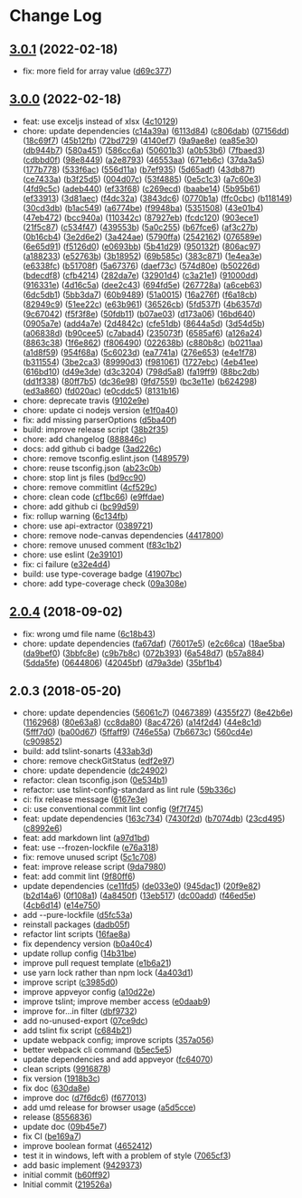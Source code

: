 # Change Log

## [3.0.1](https://github.com/plantain-00/js-excel-template/compare/v3.0.0...v3.0.1) (2022-02-18)
  
* fix: more field for array value ([d69c377](https://github.com/plantain-00/js-excel-template/commit/d69c377d738f34dd71fb9a969727566b6c79a92e))

## [3.0.0](https://github.com/plantain-00/js-excel-template/compare/v2.0.4...v3.0.0) (2022-02-18)
  
* feat: use exceljs instead of xlsx ([4c10129](https://github.com/plantain-00/js-excel-template/commit/4c101298aaba3adefc2c950d42d1b1d18f9edae9))
* chore: update dependencies ([c14a39a](https://github.com/plantain-00/js-excel-template/commit/c14a39a7ac02c4ba2a19b3cad03384ed60a1a916)) ([6113d84](https://github.com/plantain-00/js-excel-template/commit/6113d8431db6111184ad229ea2b4fe24624d1c3a)) ([c806dab](https://github.com/plantain-00/js-excel-template/commit/c806dab3b0ee7ddcb079b2964334841d65a3676b)) ([07156dd](https://github.com/plantain-00/js-excel-template/commit/07156ddf2bb3159735ec0d17ec2ac23bd1d84821)) ([18c69f7](https://github.com/plantain-00/js-excel-template/commit/18c69f70c3e2ba49db45f496e42ec7c0cf2a8c3e)) ([45b12fb](https://github.com/plantain-00/js-excel-template/commit/45b12fbd80700b6d74d5404c0c6542cec57603aa)) ([72bd729](https://github.com/plantain-00/js-excel-template/commit/72bd72989e59f8a646579a7d7a356e14c3d24de9)) ([4140ef7](https://github.com/plantain-00/js-excel-template/commit/4140ef7a24af18564dabc9a1098e3acc0ab011c5)) ([9a9ae8e](https://github.com/plantain-00/js-excel-template/commit/9a9ae8e76be7b8f46c405e0f95996a1962c15514)) ([ea85e30](https://github.com/plantain-00/js-excel-template/commit/ea85e301d37f197ad19d387f1fb1084cedc88404)) ([db944b7](https://github.com/plantain-00/js-excel-template/commit/db944b752b244a16638fa2fb30f9acc21e031e32)) ([580a451](https://github.com/plantain-00/js-excel-template/commit/580a4510f7fe46454be39e88121c5bcbd9b07fc3)) ([586cc6a](https://github.com/plantain-00/js-excel-template/commit/586cc6a6f85563f79ba70b014d4c5a4642041d01)) ([50601b3](https://github.com/plantain-00/js-excel-template/commit/50601b3d65fc259c45380739353d5034212d14bb)) ([a0b53b6](https://github.com/plantain-00/js-excel-template/commit/a0b53b6555672bc1b76d8365c357db6a914883df)) ([7fbaed3](https://github.com/plantain-00/js-excel-template/commit/7fbaed3e9c84895a52daad3d5f6d031cd93aaaa0)) ([cdbbd0f](https://github.com/plantain-00/js-excel-template/commit/cdbbd0f63c3fdfebbf1c2233c40fc2747589aa9d)) ([98e8449](https://github.com/plantain-00/js-excel-template/commit/98e8449edb0c94e3941d31ff87371cdcb62156b1)) ([a2e8793](https://github.com/plantain-00/js-excel-template/commit/a2e87932a4c46e6dcd7bb87072fb942d0042c5e6)) ([46553aa](https://github.com/plantain-00/js-excel-template/commit/46553aa77f1f951d40b2572ad03a60b2bffa8269)) ([671eb6c](https://github.com/plantain-00/js-excel-template/commit/671eb6c77c376acf6221a22c92d068f491b04243)) ([37da3a5](https://github.com/plantain-00/js-excel-template/commit/37da3a5a448bf79c693f2672ee551dca249271e9)) ([177b778](https://github.com/plantain-00/js-excel-template/commit/177b778a6111180fa2653ccbbc6bb04100406577)) ([533f6ac](https://github.com/plantain-00/js-excel-template/commit/533f6ac6e4c7fb4800bab72f57df1f2d7258e79a)) ([556d11a](https://github.com/plantain-00/js-excel-template/commit/556d11a3daa53958f335e4c0a7f87e61933ecb9b)) ([b7ef935](https://github.com/plantain-00/js-excel-template/commit/b7ef93557c362aca37d4278b527ed439844d85a0)) ([5d65adf](https://github.com/plantain-00/js-excel-template/commit/5d65adfa9b8f10763de717968afc228173968fd0)) ([43db87f](https://github.com/plantain-00/js-excel-template/commit/43db87fce8e3e11fafc3d48315c2795a785a0dd5)) ([ce7433a](https://github.com/plantain-00/js-excel-template/commit/ce7433a6f2ce87c13ce2e67655ef1d1ce8cfae25)) ([b3f25d5](https://github.com/plantain-00/js-excel-template/commit/b3f25d50ce07b188ffdf41030044ed610c4f6316)) ([004d07c](https://github.com/plantain-00/js-excel-template/commit/004d07c5325041829d40faa33d2918d49872cf48)) ([53f4885](https://github.com/plantain-00/js-excel-template/commit/53f488560f00d6087a77463d7c8a377015464153)) ([0e5c1c3](https://github.com/plantain-00/js-excel-template/commit/0e5c1c30b54ebff547f4fefe89fd400179c8f80f)) ([a7c60e3](https://github.com/plantain-00/js-excel-template/commit/a7c60e3a2241b635f4bd9c1ee6750a28db26ba0e)) ([4fd9c5c](https://github.com/plantain-00/js-excel-template/commit/4fd9c5cf2a4cb82ab96bb34e35f424c16302c80d)) ([adeb440](https://github.com/plantain-00/js-excel-template/commit/adeb4403a57bf6620c2e6240574c7c515ee1167e)) ([ef33f68](https://github.com/plantain-00/js-excel-template/commit/ef33f688b7a0abefa75f64abf97d0f20c423ef98)) ([c269ecd](https://github.com/plantain-00/js-excel-template/commit/c269ecda8045bd008ec94ec7177b1f960f54ad46)) ([baabe14](https://github.com/plantain-00/js-excel-template/commit/baabe14e85975fb71471b480dd0294b327fd3b88)) ([5b95b61](https://github.com/plantain-00/js-excel-template/commit/5b95b61d6483ac00026ee2c9d47a26c76c12c841)) ([ef33913](https://github.com/plantain-00/js-excel-template/commit/ef339130b3a33b6575aa0e0c4137f3803358bd72)) ([3d81aec](https://github.com/plantain-00/js-excel-template/commit/3d81aecad4a06ca773520a09eee7f0c15215d741)) ([f4dc32a](https://github.com/plantain-00/js-excel-template/commit/f4dc32ad8a2e91f8454a63b8d5946b1e5bb3030d)) ([3843dc6](https://github.com/plantain-00/js-excel-template/commit/3843dc6e9b643e18a579fc6bdc548f27a0b6911b)) ([0770b1a](https://github.com/plantain-00/js-excel-template/commit/0770b1a8f2ca88e7195f47d284a3e8f2e7051dca)) ([ffc0cbc](https://github.com/plantain-00/js-excel-template/commit/ffc0cbca54881bbaa38004698a8cc6e04540f6af)) ([b118149](https://github.com/plantain-00/js-excel-template/commit/b11814968880bb07f602156155847710dddfc0a8)) ([30cd3db](https://github.com/plantain-00/js-excel-template/commit/30cd3db01c0d931e721f732b709143a1fb55f2da)) ([b1ac549](https://github.com/plantain-00/js-excel-template/commit/b1ac549e8ed8bf5056986713d9843b6adb7105f6)) ([a6774be](https://github.com/plantain-00/js-excel-template/commit/a6774be4d602baf0d75ff1cca06a4e51378fc660)) ([f9948ba](https://github.com/plantain-00/js-excel-template/commit/f9948bab82c5884f23349505e8f401a967d69a52)) ([5351508](https://github.com/plantain-00/js-excel-template/commit/53515081dc4c4c484d1f83642f88a43a00c6a937)) ([43e01b4](https://github.com/plantain-00/js-excel-template/commit/43e01b4aac858d1f3783e21fedf8e82d084f6f1b)) ([47eb472](https://github.com/plantain-00/js-excel-template/commit/47eb472a02c08cb8acaf44f3c66ce1751d558406)) ([bcc940a](https://github.com/plantain-00/js-excel-template/commit/bcc940a75055aa8bcd2fd05970eb5d9f9ddf0814)) ([110342c](https://github.com/plantain-00/js-excel-template/commit/110342ce943c3651d117fc5c75355dc5d15d16c2)) ([87927eb](https://github.com/plantain-00/js-excel-template/commit/87927eb19c02132859fee327060086c31e738cc7)) ([fcdc120](https://github.com/plantain-00/js-excel-template/commit/fcdc1205913ebbfc5399e20c1fcb2cd5e5f9d8c8)) ([903ece1](https://github.com/plantain-00/js-excel-template/commit/903ece13b11792984d4af7ac83bf09c01534375a)) ([21f5c87](https://github.com/plantain-00/js-excel-template/commit/21f5c878c404ab331e6d49e8ace411b65ae9e5dd)) ([c534f47](https://github.com/plantain-00/js-excel-template/commit/c534f4700a466cf20ca6c6e7bb5f75c96d9dd960)) ([439553b](https://github.com/plantain-00/js-excel-template/commit/439553b0d4b9094698fab278843fd73884107eea)) ([5a0c255](https://github.com/plantain-00/js-excel-template/commit/5a0c255fae08a0f166a9652904df985089512d89)) ([b67fce6](https://github.com/plantain-00/js-excel-template/commit/b67fce67f2400dbc7ad1e6fd900885f5d3bcc618)) ([af3c27b](https://github.com/plantain-00/js-excel-template/commit/af3c27b6856324890b603e1586737216ecc0e129)) ([0b16cb4](https://github.com/plantain-00/js-excel-template/commit/0b16cb419cec0ed29f01d392673198dda8a29b83)) ([3e2d6e2](https://github.com/plantain-00/js-excel-template/commit/3e2d6e21b60de4b9befda44e784041d0db45a8ae)) ([3a424ae](https://github.com/plantain-00/js-excel-template/commit/3a424ae0d406f44434a6882df481c441030ccf34)) ([5790ffa](https://github.com/plantain-00/js-excel-template/commit/5790ffaa541575480762855e3c26274c0a23f0ea)) ([2542162](https://github.com/plantain-00/js-excel-template/commit/25421627e87da8344f6f8e4b20520eeea7c5aec1)) ([076589e](https://github.com/plantain-00/js-excel-template/commit/076589ebbcc9c341828c71e04eed889f307f7e47)) ([6e65d91](https://github.com/plantain-00/js-excel-template/commit/6e65d919815637dc47e1b57884d8166daf9889bb)) ([f5126d0](https://github.com/plantain-00/js-excel-template/commit/f5126d08e19fcbf3be3770d8bc2e54f4957bb774)) ([e0693bb](https://github.com/plantain-00/js-excel-template/commit/e0693bb54cb5a173045ee4a10acb919ca6b8105f)) ([5b41d29](https://github.com/plantain-00/js-excel-template/commit/5b41d29b0c11a028b73c447a674e9314cac1a916)) ([950132f](https://github.com/plantain-00/js-excel-template/commit/950132fd1c07857ad927079baf66a8f84760c28f)) ([806ac97](https://github.com/plantain-00/js-excel-template/commit/806ac97f84055b8fef6cafd6e2a6a660b6947eb8)) ([a188233](https://github.com/plantain-00/js-excel-template/commit/a18823392e6ad69e16841d2aeea5726dd9afa15a)) ([e52763b](https://github.com/plantain-00/js-excel-template/commit/e52763bdad1da397152cd7973169faf8d87d3465)) ([3b18952](https://github.com/plantain-00/js-excel-template/commit/3b189520164598cb7167520a5d9a043431bbdeca)) ([69b585c](https://github.com/plantain-00/js-excel-template/commit/69b585ce8742a93d6985899cd713f0037f873049)) ([383c871](https://github.com/plantain-00/js-excel-template/commit/383c8712dcb4e969f5025205d948daf32d80f790)) ([1e4ea3e](https://github.com/plantain-00/js-excel-template/commit/1e4ea3eff7db8e800456e8015e28e8735ce30184)) ([e6338fc](https://github.com/plantain-00/js-excel-template/commit/e6338fcf185d3835a8fb10263ec1abf1fee6ed6d)) ([b51708f](https://github.com/plantain-00/js-excel-template/commit/b51708f00d7cc300390c5943d570ae8c35364980)) ([5a67376](https://github.com/plantain-00/js-excel-template/commit/5a67376f6bb06e2883eb778a58e34b10d3507b63)) ([daef73c](https://github.com/plantain-00/js-excel-template/commit/daef73c0d862542e0fd0b2ebb7cfe3c85f00de83)) ([574d80e](https://github.com/plantain-00/js-excel-template/commit/574d80edc953e746a0c49ecaa57afe8936b3c770)) ([b50226d](https://github.com/plantain-00/js-excel-template/commit/b50226d0b4530f4ef7d202cc04d8749a6e2b5f54)) ([bdecdf8](https://github.com/plantain-00/js-excel-template/commit/bdecdf800c25e7f73d7cda27caea6de32549371d)) ([cfb4214](https://github.com/plantain-00/js-excel-template/commit/cfb4214bf77d7e6f8a426f0c0d45cc210af05489)) ([282da7e](https://github.com/plantain-00/js-excel-template/commit/282da7e1444e718fadacc9e55ccca794913a7575)) ([32901d4](https://github.com/plantain-00/js-excel-template/commit/32901d42ceda43e678c0b97a735b2b3827d5103f)) ([c3a21e1](https://github.com/plantain-00/js-excel-template/commit/c3a21e1b515d9709315aee9d3a6250e1dae0a4fe)) ([91000dd](https://github.com/plantain-00/js-excel-template/commit/91000ddb5b3f14666e8aee8e852c0204934313f3)) ([916331e](https://github.com/plantain-00/js-excel-template/commit/916331e971e3f590b25df543eabfc8e2e2654d3f)) ([4d16c5a](https://github.com/plantain-00/js-excel-template/commit/4d16c5ac1e2c69568fbc9b1ad7f935877fdbb1c1)) ([dee2c43](https://github.com/plantain-00/js-excel-template/commit/dee2c430dde6d4fc07c3069fca8bc45886bff1d8)) ([694fd5e](https://github.com/plantain-00/js-excel-template/commit/694fd5e5192cbe4177e751c0bc0bc78ca674d397)) ([267728a](https://github.com/plantain-00/js-excel-template/commit/267728a37aeb7cd8d704613edafa6e188c1fe77c)) ([a6ceb63](https://github.com/plantain-00/js-excel-template/commit/a6ceb631ed5e90e5f9097aa396cb1b5630e69808)) ([6dc5db1](https://github.com/plantain-00/js-excel-template/commit/6dc5db10df2de0493a289d9e6e1e6a299f96a3f3)) ([5bb3da7](https://github.com/plantain-00/js-excel-template/commit/5bb3da7a6eae15210404160ddba005b3af1d4e14)) ([60b9489](https://github.com/plantain-00/js-excel-template/commit/60b9489e46d75bfb38642b623e441dcfe9c00fa2)) ([51a0015](https://github.com/plantain-00/js-excel-template/commit/51a00156bf0c89f6bc5ae5d902d1b6f671842fdf)) ([16a276f](https://github.com/plantain-00/js-excel-template/commit/16a276f3895adf10cfac43b6f4276a394674b147)) ([f6a18cb](https://github.com/plantain-00/js-excel-template/commit/f6a18cbb085e1aaa4f7bf9c702a303038c7b15b7)) ([82949c9](https://github.com/plantain-00/js-excel-template/commit/82949c994bd8ae5ebc67b0d6863712d2d186828d)) ([51ee22c](https://github.com/plantain-00/js-excel-template/commit/51ee22c7ceff1bdfe98883c01da2e788a94d7c31)) ([e63b961](https://github.com/plantain-00/js-excel-template/commit/e63b9611aa1a21d5311f56bc559e1dafb6773603)) ([36526cb](https://github.com/plantain-00/js-excel-template/commit/36526cbb9ca5b0660bc1334592afaf7faea64d5a)) ([5fd537f](https://github.com/plantain-00/js-excel-template/commit/5fd537fa26620c95440e1fcd1d457ca89c7c8123)) ([4b6357d](https://github.com/plantain-00/js-excel-template/commit/4b6357d3e05c1aacc23e1afe151dda5a78fcfdb0)) ([9c67042](https://github.com/plantain-00/js-excel-template/commit/9c670429227314e22fafcb160ceec266fa08bbd2)) ([f5f3f8e](https://github.com/plantain-00/js-excel-template/commit/f5f3f8e0a169751cd150f52f11b8ac97752516e7)) ([50fdb11](https://github.com/plantain-00/js-excel-template/commit/50fdb1137fcdb6be55fe9b0bde252549253beed3)) ([b07ae03](https://github.com/plantain-00/js-excel-template/commit/b07ae0312b514b8655d6159109d57d3661b05f2d)) ([d173a06](https://github.com/plantain-00/js-excel-template/commit/d173a060885313e78f498a1d02332d3eaba04bbf)) ([16bd640](https://github.com/plantain-00/js-excel-template/commit/16bd64051ee8a206bdc3257635ef2ef4f028f5d3)) ([0905a7e](https://github.com/plantain-00/js-excel-template/commit/0905a7e1c2d55d105cf210e4c7bd5a309a2bdf7b)) ([add4a7e](https://github.com/plantain-00/js-excel-template/commit/add4a7e47cd240c0c47041062a57919ca1661cc2)) ([2d4842c](https://github.com/plantain-00/js-excel-template/commit/2d4842ce48804072696b06eb34b1dd5ff6871852)) ([cfe51db](https://github.com/plantain-00/js-excel-template/commit/cfe51dbe900ad31baad2de9b4d992c1475077d05)) ([8644a5d](https://github.com/plantain-00/js-excel-template/commit/8644a5d8ffe8bcb952702f39aeb79bada210f250)) ([3d54d5b](https://github.com/plantain-00/js-excel-template/commit/3d54d5b698fa2b6dfc95a335543e2ece0cda6546)) ([a06838d](https://github.com/plantain-00/js-excel-template/commit/a06838d4ae48d950d166616582e758b9be9389a4)) ([b90cee5](https://github.com/plantain-00/js-excel-template/commit/b90cee5a96c5f68e98340032d93d131d647ce5ee)) ([c7abad4](https://github.com/plantain-00/js-excel-template/commit/c7abad4a6323534cdb31a4cf9807a65e5bf3f5bf)) ([235073f](https://github.com/plantain-00/js-excel-template/commit/235073f40851963cf33bbe1cbc2955982f7ee7c7)) ([6585af6](https://github.com/plantain-00/js-excel-template/commit/6585af67a59a454eef596ceceb5efeca979b3a70)) ([a126a24](https://github.com/plantain-00/js-excel-template/commit/a126a24209574f89c1159366d14d1b9ce5ea17a7)) ([8863c38](https://github.com/plantain-00/js-excel-template/commit/8863c38cbdc379e209b640649061efd8e459d75f)) ([1f6e862](https://github.com/plantain-00/js-excel-template/commit/1f6e862b571e321307ec5e68d374ce1bbb3903f3)) ([f806490](https://github.com/plantain-00/js-excel-template/commit/f806490cb2e036445611141609d2e5cae04b2d72)) ([022638b](https://github.com/plantain-00/js-excel-template/commit/022638b3e951beb26276e21462ff1a8eaa543977)) ([c880b8c](https://github.com/plantain-00/js-excel-template/commit/c880b8c8724f98d678147e64a14f2ae5e397b6ef)) ([b0211aa](https://github.com/plantain-00/js-excel-template/commit/b0211aacde86901784ea4d70409de6d9c1583fc7)) ([a1d8f59](https://github.com/plantain-00/js-excel-template/commit/a1d8f59ef201e412e4c48c7779faad2a44d6b081)) ([954f68a](https://github.com/plantain-00/js-excel-template/commit/954f68a77b34c9dd16e818262554bafe18a0ded8)) ([5c6023d](https://github.com/plantain-00/js-excel-template/commit/5c6023dbcf3b3aede2424fd72d8c1cc3542647b2)) ([ea7741a](https://github.com/plantain-00/js-excel-template/commit/ea7741a94c2ba9b18398a6721e78cf0584871b8c)) ([276e653](https://github.com/plantain-00/js-excel-template/commit/276e653b78f65c4b77ee8d64cc792a7d521b8d8a)) ([e4e1f78](https://github.com/plantain-00/js-excel-template/commit/e4e1f78d2485c40f5a83218910fc13258e2ca228)) ([b311554](https://github.com/plantain-00/js-excel-template/commit/b31155492be315132b59567dbd7b410b6291d38b)) ([3be2ca3](https://github.com/plantain-00/js-excel-template/commit/3be2ca3fcbb324da2b7b619ad434f1b1a6e3947d)) ([89990d3](https://github.com/plantain-00/js-excel-template/commit/89990d34cebf733dc3b942e04072a474589e5034)) ([f981061](https://github.com/plantain-00/js-excel-template/commit/f981061777a5554436ad11f793c71a606ca7bdc0)) ([1727ebc](https://github.com/plantain-00/js-excel-template/commit/1727ebca481af5563551056a1cf92b74affaceb2)) ([4eb41ee](https://github.com/plantain-00/js-excel-template/commit/4eb41ee742bac89a845268696dd76899798c3e30)) ([616bd10](https://github.com/plantain-00/js-excel-template/commit/616bd10193ad90b9124febdc23ae8f9cc740e019)) ([d49e3de](https://github.com/plantain-00/js-excel-template/commit/d49e3de82c073ee78f01c66db209086002481bce)) ([d3c3204](https://github.com/plantain-00/js-excel-template/commit/d3c320429f7372151283f2517cbc37b10068764a)) ([798d5a8](https://github.com/plantain-00/js-excel-template/commit/798d5a8896b49dc5758440623891b241de57ad8a)) ([fa19ff9](https://github.com/plantain-00/js-excel-template/commit/fa19ff9f0d5a203be674dfcea4f7787f74fbe7a3)) ([88bc2db](https://github.com/plantain-00/js-excel-template/commit/88bc2db5050a929b2017aede5dd87d7d18940e42)) ([dd1f338](https://github.com/plantain-00/js-excel-template/commit/dd1f33888ede718d49f5384e180bb3611eb4b1c9)) ([80ff7b5](https://github.com/plantain-00/js-excel-template/commit/80ff7b5b443e38b4ef049be5e06edaf0da5af283)) ([dc36e98](https://github.com/plantain-00/js-excel-template/commit/dc36e98e5fb2b8a7f9be1dd64cf27d5bfba3465f)) ([9fd7559](https://github.com/plantain-00/js-excel-template/commit/9fd7559825d5d33f0248569eb7dbf7c56c9b8034)) ([bc3e11e](https://github.com/plantain-00/js-excel-template/commit/bc3e11e2b2af569a191a50e72d33ab5092fdfc2e)) ([b624298](https://github.com/plantain-00/js-excel-template/commit/b624298185da9e6c0b4ed40ce200b5ed309af828)) ([ed3a860](https://github.com/plantain-00/js-excel-template/commit/ed3a860a46d07c98187c65bfadb29264dd17bc90)) ([fd020ac](https://github.com/plantain-00/js-excel-template/commit/fd020ac4f99f908df2f4943208373234e727ed96)) ([e0cddc5](https://github.com/plantain-00/js-excel-template/commit/e0cddc5764ee738c3adf75f95185c9e787c03f59)) ([8131b16](https://github.com/plantain-00/js-excel-template/commit/8131b161bd347fab4e814f7e9580f5d12e5e4b25))
* chore: deprecate travis ([9102e9e](https://github.com/plantain-00/js-excel-template/commit/9102e9eaafcd8c3d838752c182750b78d3ad2758))
* chore: update ci nodejs version ([e1f0a40](https://github.com/plantain-00/js-excel-template/commit/e1f0a40b0b0281283809a4411cf3ba985356634d))
* fix: add missing parserOptions ([d5ba40f](https://github.com/plantain-00/js-excel-template/commit/d5ba40fcc93d6a5fa78ddd9d41d4803f7fff8612))
* build: improve release script ([38b2f35](https://github.com/plantain-00/js-excel-template/commit/38b2f3519ec42e861fe1f3bcaf853a1a02e170c7))
* chore: add changelog ([888846c](https://github.com/plantain-00/js-excel-template/commit/888846c4f3aa21d8525471ff6e7a94181b7ff3b2))
* docs: add github ci badge ([3ad226c](https://github.com/plantain-00/js-excel-template/commit/3ad226cb1a09cba2dd34c3d3f1cdd0242752a0b7))
* chore: remove tsconfig.eslint.json ([1489579](https://github.com/plantain-00/js-excel-template/commit/1489579212735f2dc7553c06c82c61ee9dd73a67))
* chore: reuse tsconfig.json ([ab23c0b](https://github.com/plantain-00/js-excel-template/commit/ab23c0b751e8a91e78113701469a362140253138))
* chore: stop lint js files ([bd9cc90](https://github.com/plantain-00/js-excel-template/commit/bd9cc9003e85968edd683c3c96ed50348c68c937))
* chore: remove commitlint ([4cf529c](https://github.com/plantain-00/js-excel-template/commit/4cf529c2883788a4588fe5ce104d9dabaee2e907))
* chore: clean code ([cf1bc66](https://github.com/plantain-00/js-excel-template/commit/cf1bc669aeb56db22c8fed423c5e4f1185a6053e)) ([e9ffdae](https://github.com/plantain-00/js-excel-template/commit/e9ffdaeb655b646289b09055a78b59bfbaeb8dbf))
* chore: add github ci ([bc99d59](https://github.com/plantain-00/js-excel-template/commit/bc99d59b127bbbbd710eccd664a40a52bc71501f))
* fix: rollup warning ([6c134fb](https://github.com/plantain-00/js-excel-template/commit/6c134fb1bec1cdd5d4b958202a334324f2a61f0b))
* chore: use api-extractor ([0389721](https://github.com/plantain-00/js-excel-template/commit/0389721526752f35a2de5e369a1ff9b72096b3df))
* chore: remove node-canvas dependencies ([4417800](https://github.com/plantain-00/js-excel-template/commit/441780068fee3537ea5c56773f94a681b698d0f8))
* chore: remove unused comment ([f83c1b2](https://github.com/plantain-00/js-excel-template/commit/f83c1b2936f79c691a02e62aa5aa1b223f98a5d6))
* chore: use eslint ([2e39101](https://github.com/plantain-00/js-excel-template/commit/2e391013531b7991f8200ade98c8da105d7e59b0))
* fix: ci failure ([e32e4d4](https://github.com/plantain-00/js-excel-template/commit/e32e4d4a9fc440af1654e0ad4bf967f6c488c6a5))
* build: use type-coverage badge ([41907bc](https://github.com/plantain-00/js-excel-template/commit/41907bce7fdcebdce70cb0d9568b55528967b8f6))
* chore: add type-coverage check ([09a308e](https://github.com/plantain-00/js-excel-template/commit/09a308eef6f6ee65bc20aff844064dfcfcb7389a))

## [2.0.4](https://github.com/plantain-00/js-excel-template/compare/v2.0.3...v2.0.4) (2018-09-02)
  
* fix: wrong umd file name ([6c18b43](https://github.com/plantain-00/js-excel-template/commit/6c18b4341e83cc99945cf035a1676dce3105c949))
* chore: update dependencies ([fa67daf](https://github.com/plantain-00/js-excel-template/commit/fa67daf1313c94826c1c348d4f60d5c8db18ffdf)) ([76017e5](https://github.com/plantain-00/js-excel-template/commit/76017e5ec95bd2fc590f4d6153d9230357d33fa0)) ([e2c66ca](https://github.com/plantain-00/js-excel-template/commit/e2c66ca3b9e68a9362eb89a665dfb4f2815a48ee)) ([18ae5ba](https://github.com/plantain-00/js-excel-template/commit/18ae5ba89cbf5334f35484097f61b698baf4fa3b)) ([da9bef0](https://github.com/plantain-00/js-excel-template/commit/da9bef083b63ac0276171db0d720620ec62c660a)) ([3bbfc8e](https://github.com/plantain-00/js-excel-template/commit/3bbfc8ed919ed7498652bbb80fb4e6630a48a54c)) ([c9b7b8c](https://github.com/plantain-00/js-excel-template/commit/c9b7b8cd92fb42af136625bc1043599d99fc4b2e)) ([072b393](https://github.com/plantain-00/js-excel-template/commit/072b393e4598661505113535fd660b7e51b0be79)) ([6a548d7](https://github.com/plantain-00/js-excel-template/commit/6a548d7dcda53e0cd0e2d0bd88dd4472250a60b7)) ([b57a884](https://github.com/plantain-00/js-excel-template/commit/b57a884d53623e77079e627ccec66e8c84f71afe)) ([5dda5fe](https://github.com/plantain-00/js-excel-template/commit/5dda5feda449fdcc78a2a00e4ae175dc091b5abe)) ([0644806](https://github.com/plantain-00/js-excel-template/commit/064480665107d16d9d89d4570925dd77248f8c50)) ([42045bf](https://github.com/plantain-00/js-excel-template/commit/42045bf41f75205e3adfa61d0eaab473d6cf4813)) ([d79a3de](https://github.com/plantain-00/js-excel-template/commit/d79a3de87935b219a7874a628417385bd9656efc)) ([35bf1b4](https://github.com/plantain-00/js-excel-template/commit/35bf1b4490b47db9dc0e95a81985fc8d3a600b9d))

## 2.0.3 (2018-05-20)
  
* chore: update dependencies ([56061c7](https://github.com/plantain-00/js-excel-template/commit/56061c760ec17f76ec4223001a69017113d82d9a)) ([0467389](https://github.com/plantain-00/js-excel-template/commit/0467389407a93463eb27dfd617eb195f5fece168)) ([4355f27](https://github.com/plantain-00/js-excel-template/commit/4355f27aa418b7fab551b22ce4465e2abf60517a)) ([8e42b6e](https://github.com/plantain-00/js-excel-template/commit/8e42b6ee45745db56f25f4327653951203283734)) ([1162968](https://github.com/plantain-00/js-excel-template/commit/1162968afd689e402755f61d21168b4cdbfddab4)) ([80e63a8](https://github.com/plantain-00/js-excel-template/commit/80e63a82fad63dc7d074409bf72b1904c9fc5a5e)) ([cc8da80](https://github.com/plantain-00/js-excel-template/commit/cc8da802f1d5db879ff324abb70ae9e5b4684292)) ([8ac4726](https://github.com/plantain-00/js-excel-template/commit/8ac4726f43043062ba7c75575c44324f660fcd80)) ([a14f2d4](https://github.com/plantain-00/js-excel-template/commit/a14f2d40d6714db9d1a55108704d678a275672e2)) ([44e8c1d](https://github.com/plantain-00/js-excel-template/commit/44e8c1daf30d75948d2751146970475993516e24)) ([5fff7d0](https://github.com/plantain-00/js-excel-template/commit/5fff7d0cfd3b7ac4939475e45285fe5a0d11bcd3)) ([ba00d67](https://github.com/plantain-00/js-excel-template/commit/ba00d67cddd17f6124c7b3ee1f342ee486012f93)) ([5ffaff9](https://github.com/plantain-00/js-excel-template/commit/5ffaff9ab7dc1645912d0daa54ccc1c3ea15e235)) ([746e55a](https://github.com/plantain-00/js-excel-template/commit/746e55af025975775e3cc13668cdb8ef2e162292)) ([7b6673c](https://github.com/plantain-00/js-excel-template/commit/7b6673c20e906ef6159f79fe5d71f9d1bc0f9e16)) ([560cd4e](https://github.com/plantain-00/js-excel-template/commit/560cd4e7d12c76d0e68945321abd9e8d9da7465d)) ([c909852](https://github.com/plantain-00/js-excel-template/commit/c90985224c194dc67fbefd4551ee1399eff1a627))
* build: add tslint-sonarts ([433ab3d](https://github.com/plantain-00/js-excel-template/commit/433ab3df7cf90cd7301d6235677e7fe5a01b6537))
* chore: remove checkGitStatus ([edf2e97](https://github.com/plantain-00/js-excel-template/commit/edf2e97b1c123e73768e71eba751f46c17bfac7c))
* chore: update dependencie ([dc24902](https://github.com/plantain-00/js-excel-template/commit/dc24902d50484f5f1b73b5c5694aeab345dcaa42))
* refactor: clean tsconfig.json ([0e534b1](https://github.com/plantain-00/js-excel-template/commit/0e534b1a99546bbf05850e84e79aa32e270a1f1f))
* refactor: use tslint-config-standard as lint rule ([59b336c](https://github.com/plantain-00/js-excel-template/commit/59b336cdfef025d1c9083c34e952aaed3878beec))
* ci: fix release message ([6167e3e](https://github.com/plantain-00/js-excel-template/commit/6167e3e294aff5e15db527a2c8fbcf6fcf2eac8c))
* ci: use conventional commit lint config ([9f7f745](https://github.com/plantain-00/js-excel-template/commit/9f7f745caff815f1eff16eb6e244270533bcdfff))
* feat: update dependencies ([163c734](https://github.com/plantain-00/js-excel-template/commit/163c7348b8ee07cc2ae7f7a99f275c44a273546a)) ([7430f2d](https://github.com/plantain-00/js-excel-template/commit/7430f2decc7f81c2a753838667a6f0a2e8fa091f)) ([b7074db](https://github.com/plantain-00/js-excel-template/commit/b7074dba8fe72c99eaae51272013dd0356a8bff8)) ([23cd495](https://github.com/plantain-00/js-excel-template/commit/23cd495032f39241efb35482a3a047d4da7f0e91)) ([c8992e6](https://github.com/plantain-00/js-excel-template/commit/c8992e6b2a5df60e18f67aa4a73f45079ad8e924))
* feat: add markdown lint ([a97d1bd](https://github.com/plantain-00/js-excel-template/commit/a97d1bd988dae8142f1ff36a378760d4bb34b86b))
* feat: use --frozen-lockfile ([e76a318](https://github.com/plantain-00/js-excel-template/commit/e76a3188140e46ae8b7239b681b641bd0a0eca8e))
* fix: remove unused script ([5c1c708](https://github.com/plantain-00/js-excel-template/commit/5c1c7083b16b637e32b47e6cde06147eff2b4544))
* feat: improve release script ([9da7980](https://github.com/plantain-00/js-excel-template/commit/9da79809ebf81b3ed13f2423350072e8392cb5e9))
* feat: add commit lint ([9f80ff6](https://github.com/plantain-00/js-excel-template/commit/9f80ff6053111c34b5d7e150b07d7353257c2082))
* update dependencies ([ce11fd5](https://github.com/plantain-00/js-excel-template/commit/ce11fd57b50c3b19088ae8a4ffee7c1dfebeacb5)) ([de033e0](https://github.com/plantain-00/js-excel-template/commit/de033e0b5d40f7119a489058eb9b3f7d2233a0dc)) ([945dac1](https://github.com/plantain-00/js-excel-template/commit/945dac1e48d2086b5801969cf360e41daa8c206d)) ([20f9e82](https://github.com/plantain-00/js-excel-template/commit/20f9e82d28cd82fda726d3f03091d91332890cc8)) ([b2d14a6](https://github.com/plantain-00/js-excel-template/commit/b2d14a6660c8d753db751a841a801836b81e6c13)) ([0f108a1](https://github.com/plantain-00/js-excel-template/commit/0f108a14352375c4ee8f9ebc8193fcc2db2d0190)) ([4a8450f](https://github.com/plantain-00/js-excel-template/commit/4a8450fc0bab563ddbd2f89661bd3efb41bbb7ec)) ([13eb517](https://github.com/plantain-00/js-excel-template/commit/13eb517b90363b4b8ec6f7ab1ed489e1bb16b203)) ([dc00add](https://github.com/plantain-00/js-excel-template/commit/dc00addf84a6ec0e65921e0ee0caa827ff7c6c7a)) ([f46ed5e](https://github.com/plantain-00/js-excel-template/commit/f46ed5ea0d45672c17e6a4d6a20876d625e505e6)) ([4cb6d14](https://github.com/plantain-00/js-excel-template/commit/4cb6d149cd9d14d9b70ae7c717daebceee4c6af2)) ([e14e750](https://github.com/plantain-00/js-excel-template/commit/e14e750f9be2aa920c072a78a13e045967802e9b))
* add --pure-lockfile ([d5fc53a](https://github.com/plantain-00/js-excel-template/commit/d5fc53ac8c2bf6c4cbdcbdef92267fd3af6a0128))
* reinstall packages ([dadb05f](https://github.com/plantain-00/js-excel-template/commit/dadb05fe520c2adf36d9ddca02a37fa11e40e4d7))
* refactor lint scripts ([16fae8a](https://github.com/plantain-00/js-excel-template/commit/16fae8a0b44da32ca46ddc1366fb77223bfd436b))
* fix dependency version ([b0a40c4](https://github.com/plantain-00/js-excel-template/commit/b0a40c47657b20126dc4f8f5835e66b70d6b77fa))
* update rollup config ([14b31be](https://github.com/plantain-00/js-excel-template/commit/14b31bedb7d144fbda94b42cc351f9c9656869e9))
* improve pull request template ([e1b6a21](https://github.com/plantain-00/js-excel-template/commit/e1b6a214b35320ce938935675ec2e16a3e2b900e))
* use yarn lock rather than npm lock ([4a403d1](https://github.com/plantain-00/js-excel-template/commit/4a403d133cb058622ef098514d162b75ac1155c8))
* improve script ([c3985d0](https://github.com/plantain-00/js-excel-template/commit/c3985d09e8a5007836c89a18ef101533c9ce8cfa))
* improve appveyor config ([a10d22e](https://github.com/plantain-00/js-excel-template/commit/a10d22ea15525634cc7c0aa90baad2856483d49c))
* improve tslint; improve member access ([e0daab9](https://github.com/plantain-00/js-excel-template/commit/e0daab935d461c95e048e86e2b2459949b00f6dc))
* improve for...in filter ([dbf9732](https://github.com/plantain-00/js-excel-template/commit/dbf9732f49d012fae77aabfa821c86a33f576b6c))
* add no-unused-export ([07ce9dc](https://github.com/plantain-00/js-excel-template/commit/07ce9dc878c007a16b47a181862fb61b7ff8ba59))
* add tslint fix script ([c684b21](https://github.com/plantain-00/js-excel-template/commit/c684b21b0123bd53455ec6c24e6411f0592ba2ed))
* update webpack config; improve scripts ([357a056](https://github.com/plantain-00/js-excel-template/commit/357a0565298200d445f5b849758d9a036e49a62d))
* better webpack cli command ([b5ec5e5](https://github.com/plantain-00/js-excel-template/commit/b5ec5e5f8625d24d934a5295ec439bd17f9c5e06))
* update dependencies and add appveyor ([fc64070](https://github.com/plantain-00/js-excel-template/commit/fc64070a435441d8ec4e0f7755f4f9f9991261dd))
* clean scripts ([9916878](https://github.com/plantain-00/js-excel-template/commit/9916878775839fcc70d065c45140b45f6bb3a090))
* fix version ([1918b3c](https://github.com/plantain-00/js-excel-template/commit/1918b3c606cf46a5ef812b77b5de1630e668923e))
* fix doc ([630da8e](https://github.com/plantain-00/js-excel-template/commit/630da8e1ba69846ca80227b7b5fde092c4721c09))
* improve doc ([d7f6dc6](https://github.com/plantain-00/js-excel-template/commit/d7f6dc656ba30616b531d120923dac9c5a29f5e5)) ([f677013](https://github.com/plantain-00/js-excel-template/commit/f6770139629c0978d40c3b986130b745c0c56b58))
* add umd release for browser usage ([a5d5cce](https://github.com/plantain-00/js-excel-template/commit/a5d5cce1ff8bc465014311d703d2c2e84b0a5c4b))
* release ([8556836](https://github.com/plantain-00/js-excel-template/commit/85568366d7f9f36d952a95599174b8a6dae9cbef))
* update doc ([09b45e7](https://github.com/plantain-00/js-excel-template/commit/09b45e70b0cf04dca2eaed13ec5ca2fbbbe2dc4f))
* fix CI ([be169a7](https://github.com/plantain-00/js-excel-template/commit/be169a7bf8dd39f1b0ed21ac18459112cb6d7600))
* improve boolean format ([4652412](https://github.com/plantain-00/js-excel-template/commit/46524126c2062185702484ccf4ff7ae8d7955c94))
* test it in windows, left with a problem of style ([7065cf3](https://github.com/plantain-00/js-excel-template/commit/7065cf3f72dd5df1aca8a6924f1d6bba7fc7e4fc))
* add basic implement ([9429373](https://github.com/plantain-00/js-excel-template/commit/94293736d15edf36a6444c0849c74f14a1a29488))
* initial commit ([b60ff92](https://github.com/plantain-00/js-excel-template/commit/b60ff92803f3072889f704fc27f422aa45bc1407))
* Initial commit ([219526a](https://github.com/plantain-00/js-excel-template/commit/219526ac03713f733eb43d6100dfa7e1ac08c5af))
